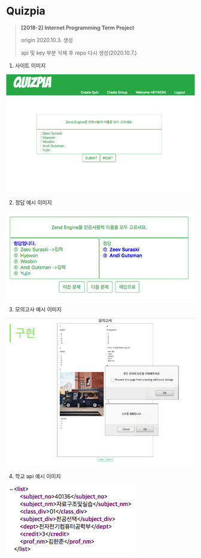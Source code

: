 # Quizpia
> **[2018-2] Internet Programming Term Project**
>
> origin 2020.10.3. 생성 
>
> api 및 key 부분 삭제 후 repo 다시 생성(2020.10.7.) 



1. 사이트 이미지

![quizpia_web_img](md_img/quizpia_web_img.png)

2. 정답 예시 이미지

![quizpia_correct_img](md_img/quizpia_correct_img.png)

3. 모의고사 예시 이미지

![quizpia_mogo_img](md_img/quizpia_mogo_img.jpg)

4. 학교 api 예시 이미지

![quizpia_api_img](md_img/quizpia_api_img.png)